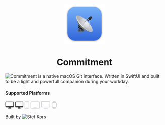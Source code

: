 <p align="center">
  <img src="Commitment/Assets.xcassets/AppIcon.appiconset/mac1024.png" height="128">
  <h1 align="center">Commitment</h1>
</p>

![Commitment](https://github.com/homescale-software/Commitment) is a native macOS Git interface. Written in SwiftUI and built to be a light and powerfull companion during your workday.

#### Supported Platforms
<p align="left">
<picture>
  <source media="(prefers-color-scheme: dark)" srcset="Images/macos.svg">
  <source media="(prefers-color-scheme: light)" srcset="Images/macos-active.svg">
  <img alt="macos" src="Images/macos-active.svg" height="24">
</picture>

  <img src="Images/macos-active.svg" height="24">
  <img src="Images/ios.svg" height="24">
  <img src="Images/ipados.svg" height="24">
  <img src="Images/tvos.svg" height="24">
  <img src="Images/watchos.svg" height="24">
</p>

Built by ![Stef Kors](https://stefkors.com)
